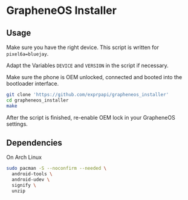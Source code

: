 # GrapheneOS Installer

## Usage

Make sure you have the right device.
This script is written for `pixel6a=bluejay`.

Adapt the Variables `DEVICE` and `VERSION` in the script if necessary.

Make sure the phone is OEM unlocked, connected and booted into the bootloader interface.

```bash
git clone 'https://github.com/exprpapi/grapheneos_installer'
cd grapheneos_installer
make
```

After the script is finished, re-enable OEM lock in your GrapheneOS settings.

## Dependencies

On Arch Linux
```bash
sudo pacman -S --noconfirm --needed \
  android-tools \
  android-udev \
  signify \
  unzip
```
